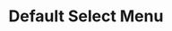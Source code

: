 ---
title: Default Select Menu
category: Application
paid: false
isActive: true
ltr: {"preview":"function App() {\n  return /*#__PURE__*/React.createElement(\"div\", {\n    className: \"relative max-w-xs mx-auto mt-12\"\n  }, /*#__PURE__*/React.createElement(\"svg\", {\n    xmlns: \"http://www.w3.org/2000/svg\",\n    className: \"absolute top-0 bottom-0 w-6 h-6 my-auto text-gray-400 right-2.5\",\n    viewBox: \"0 0 20 20\",\n    fill: \"currentColor\"\n  }, /*#__PURE__*/React.createElement(\"path\", {\n    fillRule: \"evenodd\",\n    d: \"M5.293 7.293a1 1 0 011.414 0L10 10.586l3.293-3.293a1 1 0 111.414 1.414l-4 4a1 1 0 01-1.414 0l-4-4a1 1 0 010-1.414z\",\n    clipRule: \"evenodd\"\n  })), /*#__PURE__*/React.createElement(\"select\", {\n    className: \"w-full p-2.5 text-gray-500 bg-white border rounded-md shadow-sm outline-none appearance-none focus:border-indigo-600\"\n  }, /*#__PURE__*/React.createElement(\"option\", null, \"Project manager\"), /*#__PURE__*/React.createElement(\"option\", null, \"Software engineer\"), /*#__PURE__*/React.createElement(\"option\", null, \"IT manager\"), /*#__PURE__*/React.createElement(\"option\", null, \"UI / UX designer\")));\n}","react":{"jsxCss":[{"code":"export default () => {\n    return (\n        <div className=\"select-menu-default\">\n            <svg xmlns=\"http://www.w3.org/2000/svg\" viewBox=\"0 0 20 20\" fill=\"currentColor\">\n                <path fillRule=\"evenodd\" d=\"M5.293 7.293a1 1 0 011.414 0L10 10.586l3.293-3.293a1 1 0 111.414 1.414l-4 4a1 1 0 01-1.414 0l-4-4a1 1 0 010-1.414z\" clipRule=\"evenodd\" />\n            </svg>\n            <select className=\"select-menu\">\n                <option>Project manager</option>\n                <option>Software engineer</option>\n                <option>IT manager</option>\n                <option>UI / UX designer</option>\n            </select>\n        </div>\n    )\n}","label":"App.jsx"},{"code":".select-menu-default {\n  position: relative;\n  max-width: 20rem;\n  margin: 3rem auto 0px auto;\n}\n.select-menu-default svg {\n  position: absolute;\n  top: 0px;\n  bottom: 0px;\n  right: 0.625rem;\n  width: 1.5rem;\n  height: 1.5rem;\n  margin-top: auto;\n  margin-bottom: auto;\n  color: #9ca3af;\n}\n.select-menu-default .select-menu {\n  -webkit-appearance: none;\n  -moz-appearance: none;\n  appearance: none;\n  width: 100%;\n  padding: 0.625rem;\n  color: #6b7280;\n  background-color: #FFF;\n  border: solid 1px #e5e7eb;\n  border-radius: 0.375rem;\n  box-shadow: 0 1px 2px 0 #0000000d;\n  outline: none;\n}\n.select-menu-default .select-menu:focus {\n  border-color: #4f46e5;\n}","label":"style.css"}],"jsxTail":[{"code":"export default () => {\n    return (\n        <div className=\"relative max-w-xs mx-auto mt-12\">\n            <svg xmlns=\"http://www.w3.org/2000/svg\" className=\"absolute top-0 bottom-0 w-6 h-6 my-auto text-gray-400 right-2.5\" viewBox=\"0 0 20 20\" fill=\"currentColor\">\n                <path fillRule=\"evenodd\" d=\"M5.293 7.293a1 1 0 011.414 0L10 10.586l3.293-3.293a1 1 0 111.414 1.414l-4 4a1 1 0 01-1.414 0l-4-4a1 1 0 010-1.414z\" clipRule=\"evenodd\" />\n            </svg>\n            <select className=\"w-full p-2.5 text-gray-500 bg-white border rounded-md shadow-sm outline-none appearance-none focus:border-indigo-600\">\n                <option>Project manager</option>\n                <option>Software engineer</option>\n                <option>IT manager</option>\n                <option>UI / UX designer</option>\n            </select>\n        </div>\n    )\n}","label":"App.jsx"}]},"vue":{"vueTail":[{"code":"<template>\n  <div class=\"relative max-w-xs mx-auto mt-12\">\n    <svg xmlns=\"http://www.w3.org/2000/svg\" class=\"absolute top-0 bottom-0 w-6 h-6 my-auto text-gray-400 right-2.5\"\n      viewBox=\"0 0 20 20\" fill=\"currentColor\">\n      <path fillRule=\"evenodd\"\n        d=\"M5.293 7.293a1 1 0 011.414 0L10 10.586l3.293-3.293a1 1 0 111.414 1.414l-4 4a1 1 0 01-1.414 0l-4-4a1 1 0 010-1.414z\"\n        clipRule=\"evenodd\" />\n    </svg>\n    <select\n      class=\"w-full p-2.5 text-gray-500 bg-white border rounded-md shadow-sm outline-none appearance-none focus:border-indigo-600\">\n      <option>Project manager</option>\n      <option>Software engineer</option>\n      <option>IT manager</option>\n      <option>UI / UX designer</option>\n    </select>\n  </div>\n</template>","label":"App.vue"}],"vueCss":[{"code":"<template>\n  <div class=\"select-menu-default\">\n    <svg xmlns=\"http://www.w3.org/2000/svg\" viewBox=\"0 0 20 20\" fill=\"currentColor\">\n      <path fillRule=\"evenodd\"\n        d=\"M5.293 7.293a1 1 0 011.414 0L10 10.586l3.293-3.293a1 1 0 111.414 1.414l-4 4a1 1 0 01-1.414 0l-4-4a1 1 0 010-1.414z\"\n        clipRule=\"evenodd\" />\n    </svg>\n    <select class=\"select-menu\">\n      <option>Project manager</option>\n      <option>Software engineer</option>\n      <option>IT manager</option>\n      <option>UI / UX designer</option>\n    </select>\n  </div>\n</template>\n","label":"App.vue"},{"code":".select-menu-default {\n  position: relative;\n  max-width: 20rem;\n  margin: 3rem auto 0px auto;\n}\n\n.select-menu-default svg {\n  position: absolute;\n  top: 0px;\n  bottom: 0px;\n  right: 0.625rem;\n  width: 1.5rem;\n  height: 1.5rem;\n  margin-top: auto;\n  margin-bottom: auto;\n  color: #9ca3af;\n}\n\n.select-menu-default .select-menu {\n  -webkit-appearance: none;\n  -moz-appearance: none;\n  appearance: none;\n  width: 100%;\n  padding: 0.625rem;\n  color: #6b7280;\n  background-color: #FFF;\n  border: solid 1px #e5e7eb;\n  border-radius: 0.375rem;\n  box-shadow: 0 1px 2px 0 #0000000d;\n  outline: none;\n}\n\n.select-menu-default .select-menu:focus {\n  border-color: #4f46e5;\n}","label":"style.css"}]}}
rtl: {"preview":"function App() {\n  return /*#__PURE__*/React.createElement(\"div\", {\n    className: \"relative max-w-xs mx-auto mt-12\"\n  }, /*#__PURE__*/React.createElement(\"svg\", {\n    xmlns: \"http://www.w3.org/2000/svg\",\n    className: \"absolute top-0 bottom-0 w-6 h-6 my-auto text-gray-400 left-2.5\",\n    viewBox: \"0 0 20 20\",\n    fill: \"currentColor\"\n  }, /*#__PURE__*/React.createElement(\"path\", {\n    fillRule: \"evenodd\",\n    d: \"M5.293 7.293a1 1 0 011.414 0L10 10.586l3.293-3.293a1 1 0 111.414 1.414l-4 4a1 1 0 01-1.414 0l-4-4a1 1 0 010-1.414z\",\n    clipRule: \"evenodd\"\n  })), /*#__PURE__*/React.createElement(\"select\", {\n    className: \"w-full p-2.5 text-gray-500 bg-white border rounded-md shadow-sm outline-none appearance-none focus:border-indigo-600\"\n  }, /*#__PURE__*/React.createElement(\"option\", null, \"\\u0645\\u062F\\u064A\\u0631 \\u0627\\u0644\\u0645\\u0634\\u0631\\u0648\\u0639\"), /*#__PURE__*/React.createElement(\"option\", null, \"\\u0645\\u0647\\u0646\\u062F\\u0633 \\u0628\\u0631\\u0645\\u062C\\u064A\\u0627\\u062A\"), /*#__PURE__*/React.createElement(\"option\", null, \"\\u0645\\u062F\\u064A\\u0631 \\u062A\\u0643\\u0646\\u0648\\u0644\\u0648\\u062C\\u064A\\u0627 \\u0627\\u0644\\u0645\\u0639\\u0644\\u0648\\u0645\\u0627\\u062A\"), /*#__PURE__*/React.createElement(\"option\", null, \"\\u0645\\u0635\\u0645\\u0645 UI / UX\")));\n}","react":{"jsxTail":[{"code":"export default () => {\n    return (\n        <div className=\"relative max-w-xs mx-auto mt-12\">\n            <svg xmlns=\"http://www.w3.org/2000/svg\" className=\"absolute top-0 bottom-0 w-6 h-6 my-auto text-gray-400 left-2.5\" viewBox=\"0 0 20 20\" fill=\"currentColor\">\n                <path fillRule=\"evenodd\" d=\"M5.293 7.293a1 1 0 011.414 0L10 10.586l3.293-3.293a1 1 0 111.414 1.414l-4 4a1 1 0 01-1.414 0l-4-4a1 1 0 010-1.414z\" clipRule=\"evenodd\" />\n            </svg>\n            <select className=\"w-full p-2.5 text-gray-500 bg-white border rounded-md shadow-sm outline-none appearance-none focus:border-indigo-600\">\n                <option>مدير المشروع</option>\n                <option>مهندس برمجيات</option>\n                <option>مدير تكنولوجيا المعلومات</option>\n                <option>مصمم UI / UX</option>\n            </select>\n        </div>\n    )\n}","label":"App.jsx"}],"jsxCss":[{"code":"export default () => {\n    return (\n        <div className=\"select-menu-default\">\n            <svg xmlns=\"http://www.w3.org/2000/svg\" viewBox=\"0 0 20 20\" fill=\"currentColor\">\n                <path fillRule=\"evenodd\" d=\"M5.293 7.293a1 1 0 011.414 0L10 10.586l3.293-3.293a1 1 0 111.414 1.414l-4 4a1 1 0 01-1.414 0l-4-4a1 1 0 010-1.414z\" clipRule=\"evenodd\" />\n            </svg>\n            <select className=\"select-menu\">\n                <option>مدير المشروع</option>\n                <option>مهندس برمجيات</option>\n                <option>مدير تكنولوجيا المعلومات</option>\n                <option>مصمم UI / UX</option>\n            </select>\n        </div>\n    )\n}","label":"App.jsx"},{"code":".select-menu-default {\n  position: relative;\n  max-width: 20rem;\n  margin: 3rem auto 0px auto;\n}\n.select-menu-default svg {\n  position: absolute;\n  top: 0px;\n  bottom: 0px;\n  left: 0.625rem;\n  width: 1.5rem;\n  height: 1.5rem;\n  margin-top: auto;\n  margin-bottom: auto;\n  color: #9ca3af;\n}\n.select-menu-default .select-menu {\n  -webkit-appearance: none;\n  -moz-appearance: none;\n  appearance: none;\n  width: 100%;\n  padding: 0.625rem;\n  color: #6b7280;\n  background-color: #FFF;\n  border: solid 1px #e5e7eb;\n  border-radius: 0.375rem;\n  box-shadow: 0 1px 2px 0 #0000000d;\n  outline: none;\n}\n.select-menu-default .select-menu:focus {\n  border-color: #4f46e5;\n}","label":"style.css"}]},"vue":{"vueCss":[],"vueTail":[]}}
slug: /select-menus
id: ae1b23fc-05d6-4065-ad06-6346a9db37da
created_at: 1
---